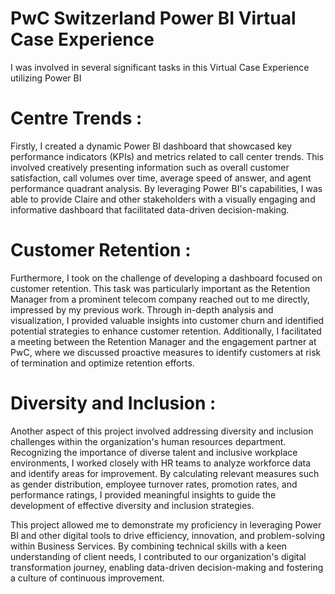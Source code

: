 # PwC Switzerland Power BI Virtual Case Experience
I was involved in several significant tasks in this Virtual Case Experience utilizing Power BI

#  Centre Trends :

Firstly, I created a dynamic Power BI dashboard that showcased key performance indicators (KPIs) and metrics related to call center trends. This involved creatively presenting information such as overall customer satisfaction, call volumes over time, average speed of answer, and agent performance quadrant analysis. By leveraging Power BI's capabilities, I was able to provide Claire and other stakeholders with a visually engaging and informative dashboard that facilitated data-driven decision-making.

# Customer Retention :

Furthermore, I took on the challenge of developing a dashboard focused on customer retention. This task was particularly important as the Retention Manager from a prominent telecom company reached out to me directly, impressed by my previous work. Through in-depth analysis and visualization, I provided valuable insights into customer churn and identified potential strategies to enhance customer retention. Additionally, I facilitated a meeting between the Retention Manager and the engagement partner at PwC, where we discussed proactive measures to identify customers at risk of termination and optimize retention efforts.

# Diversity and Inclusion :

Another aspect of this project involved addressing diversity and inclusion challenges within the organization's human resources department. Recognizing the importance of diverse talent and inclusive workplace environments, I worked closely with HR teams to analyze workforce data and identify areas for improvement. By calculating relevant measures such as gender distribution, employee turnover rates, promotion rates, and performance ratings, I provided meaningful insights to guide the development of effective diversity and inclusion strategies.

This project allowed me to demonstrate my proficiency in leveraging Power BI and other digital tools to drive efficiency, innovation, and problem-solving within Business Services. By combining technical skills with a keen understanding of client needs, I contributed to our organization's digital transformation journey, enabling data-driven decision-making and fostering a culture of continuous improvement.
